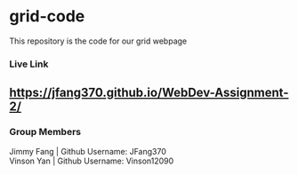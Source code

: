 # grid-code

This repository is the code for our grid webpage

### Live Link
https://jfang370.github.io/WebDev-Assignment-2/
----------
### Group Members
Jimmy Fang | Github Username: JFang370  
Vinson Yan | Github Username: Vinson12090
